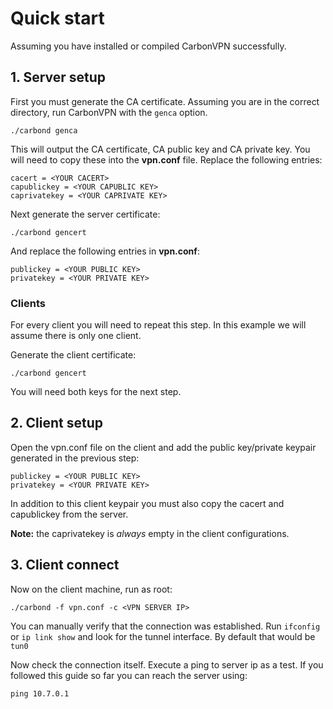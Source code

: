 # Quick start
Assuming you have installed or compiled CarbonVPN successfully.

## 1. Server setup
First you must generate the CA certificate.
Assuming you are in the correct directory, run CarbonVPN with the `genca` option.

```
./carbond genca
```

This will output the CA certificate, CA public key and CA private key.
You will need to copy these into the __vpn.conf__ file.
Replace the following entries:

```
cacert = <YOUR CACERT>
capublickey = <YOUR CAPUBLIC KEY>
caprivatekey = <YOUR CAPRIVATE KEY>
```
Next generate the server certificate:

```
./carbond gencert
```

And replace the following entries in __vpn.conf__:

```
publickey = <YOUR PUBLIC KEY>
privatekey = <YOUR PRIVATE KEY>
```
### Clients

For every client you will need to repeat this step. In this example we will assume there is only one client.

Generate the client certificate:

```
./carbond gencert
```

You will need both keys for the next step.

## 2. Client setup

Open the vpn.conf file on the client and add the public key/private keypair generated in the previous step:

```
publickey = <YOUR PUBLIC KEY>
privatekey = <YOUR PRIVATE KEY>
```

In addition to this client keypair you must also copy the cacert and capublickey from the server.

**Note:** the caprivatekey is *always* empty in the client configurations.

## 3. Client connect

Now on the client machine, run as root:

```
./carbond -f vpn.conf -c <VPN SERVER IP>
```

You can manually verify that the connection was established. Run `ifconfig` or `ip link show` and look for the tunnel interface. By default that would be `tun0`

Now check the connection itself. Execute a ping to server ip as a test. If you followed this guide so far you can reach the server using:

```
ping 10.7.0.1
```